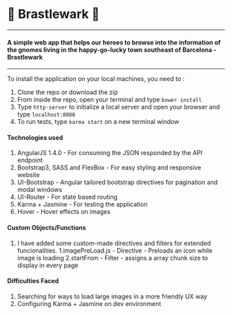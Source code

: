 # :beers: Brastlewark :beers:
---
#### A simple web app that helps our heroes to browse into the information of the gnomes living in the happy-go-lucky town southeast of Barcelona - Brastlewark
---
To install the application on your local machines, you need to :
1. Clone the repo or download the zip
2. From inside the repo, open your terminal and type `bower install`
3. Type `http-server` to initialize a local server and open your browser and type `localhost:8080`
4. To run tests, type `karma start` on a new terminal window

#### Technologies used
1. AngularJS 1.4.0 - For consuming the JSON responded by the API endpoint
2. Bootstrap3, SASS and FlexBox - For easy styling and responsive website
3. UI-Bootstrap - Angular tailored bootstrap directives for pagination and modal windows
4. UI-Router - For state based routing
5. Karma + Jasmine - For testing the application
6. Hover - Hover effects on images

#### Custom Objects/Functions

1. I have added some custom-made directives and filters for extended funcionalities.
    1.imagePreLoad.js - Directive - Preloads an icon while image is loading
    2.startFrom - Filter - assigns a array chunk size to display in every page

#### Difficulties Faced
1. Searching for ways to load large images in a more friendly UX way
2. Configuring Karma + Jasmine on dev environment